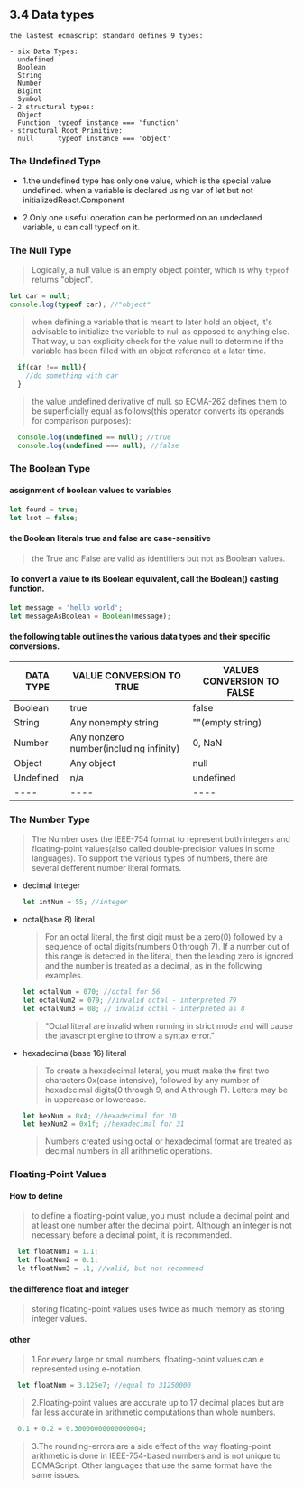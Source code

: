 ## 3.4 Data types
 
    the lastest ecmascript standard defines 9 types:

    - six Data Types:
      undefined
      Boolean
      String
      Number
      BigInt
      Symbol
    - 2 structural types:
      Object
      Function  typeof instance === 'function'
    - structural Root Primitive:
      null      typeof instance === 'object'


### The Undefined Type
- 1.the undefined type has only one value, which is the special value undefined. when a variable is declared using var of let but not initializedReact.Component

- 2.Only one useful operation can be performed on an undeclared variable, u can call typeof on it.


### The Null Type

> Logically, a null value is an empty object pointer, which is why `typeof` returns "object".
```js
let car = null;
console.log(typeof car); //"object"
```

> when defining a variable that is meant to later hold an object, it's advisable to initialize the variable to null as opposed to anything else. That way, u can explicity check for the value null to determine if the variable has been filled with an object reference at a later time.

```js
  if(car !== null){
    //do something with car
  }
```

> the value undefined derivative of null. so ECMA-262 defines them to be superficially equal as follows(this operator converts its operands for comparison purposes):
```js
  console.log(undefined == null); //true
  console.log(undefined === null); //false
```

### The Boolean Type

#### assignment of boolean values to variables
```js
let found = true;
let lsot = false;
```
#### the Boolean literals true and false are case-sensitive
> the True and False are valid as identifiers but not as Boolean values.

#### To convert a value to its Boolean equivalent, call the Boolean() casting function.
```js
let message = 'hello world';
let messageAsBoolean = Boolean(message);
```
#### the following table outlines the various data types and their specific conversions.

|DATA TYPE|VALUE CONVERSION TO TRUE|VALUES CONVERSION TO FALSE|
|----|---|---|
|Boolean|true|false|
|String|Any nonempty string|""(empty string)|
|Number|Any nonzero number(including infinity)|0, NaN|
|Object|Any object|null|
|Undefined|n/a|undefined|
|----|----|----|


### The Number Type

> The Number uses the IEEE-754 format to represent both integers and floating-point values(also called double-precision values in some languages). To support the various types of numbers, there are several defferent number literal formats.

* decimal integer
  ```js
  let intNum = 55; //integer
  ```

* octal(base 8) literal
  >For an octal literal, the first digit must be a zero(0) followed by a sequence of octal digits(numbers 0 through 7). If a number out of this range is detected in the literal, then the leading zero is ignored and the number is treated as a decimal, as in the following examples.
  ```js
  let octalNum = 070; //octal for 56
  let octalNum2 = 079; //invalid octal - interpreted 79
  let octalNum3 = 08; // invalid octal - interpreted as 8
  ```
  >"Octal literal are invalid when running in strict mode and will cause the javascript engine to throw a syntax error."

* hexadecimal(base 16) literal
  > To create a hexadecimal leteral, you must make the first two characters 0x(case intensive), followed by any number of hexadecimal digits(0 through 9, and A through F). Letters may be in uppercase or lowercase.

  ```js
  let hexNum = 0xA; //hexadecimal for 10
  let hexNum2 = 0x1f; //hexadecimal for 31
  ```

  > Numbers created using octal or hexadecimal format are treated as decimal numbers in all arithmetic operations.

### Floating-Point Values
#### How to define
> to define a floating-point value, you must include a decimal point and at least one number after the decimal point.
> Although an integer is not necessary before a decimal point, it is recommended.
```js
  let floatNum1 = 1.1;
  let floatNum2 = 0.1;
  le tfloatNum3 = .1; //valid, but not recommend
```

#### the difference float and integer
> storing floating-point values uses twice as much memory as storing integer values.

#### other
> 1.For every large or small numbers, floating-point values can e represented using e-notation.
```js
  let floatNum = 3.125e7; //equal to 31250000
```
> 2.Floating-point values are accurate up to 17 decimal places but are far less accurate in arithmetic computations than whole numbers.
```js
  0.1 + 0.2 = 0.30000000000000004;
```

> 3.The rounding-errors are a side effect of the way floating-point arithmetic is done in IEEE-754-based numbers and is not unique to ECMAScript.
> Other languages that use the same format have the same issues.